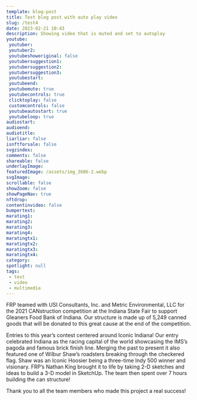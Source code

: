 ```yaml
---
template: blog-post
title: Test blog post with auto play video
slug: /test4
date: 2023-02-21 10:43
description: Showing video that is muted and set to autoplay
youtube:
 youtuber: 
 youtuber2: 
 youtubeshoworiginal: false
 youtubersuggestion1:
 youtubersuggestion2:
 youtubersuggestion3:
 youtubestart: 
 youtubeend: 
 youtubemute: true
 youtubecontrols: true
 clicktoplay: false
 customcontrols: false
 youtubeautostart: true
 youtubeloop: true
audiostart: 
audioend: 
audiotitle: 
liarliar: false
isnftforsale: false
svgzindex: 
comments: false
shareable: false
underlayImage: 
featuredImage: /assets/img_3686-2.webp
svgImage: 
scrollable: false
showZoom: false
showPageNav: true
nftdrop: 
contentinvideo: false
bumpertext: 
marating1: 
marating2: 
marating3: 
marating4: 
maratingtx1: 
maratingtx2: 
maratingtx3: 
maratingtx4: 
category: 
spotlight: null
tags: 
 - test
 - video
 - multimedia
---
```



<style>
</style>


<div className="contentbody" style="text-align:left; margin-top:0;">



FRP teamed with USI Consultants, Inc. and Metric Environmental, LLC for the 2021 CANstruction competition at the Indiana State Fair to support Gleaners Food Bank of Indiana. Our structure is made up of 5,249 canned goods that will be donated to this great cause at the end of the competition.

Entries to this year’s contest centered around Iconic Indiana! Our entry celebrated Indiana as the racing capital of the world showcasing the IMS’s pagoda and famous brick finish line. Merging the past to present it also featured one of Wilbur Shaw’s roadsters breaking through the checkered flag. Shaw was an Iconic Hoosier being a three-time Indy 500 winner and visionary. FRP’s Nathan King brought it to life by taking 2-D sketches and ideas to build a 3-D model in SketchUp. The team then spent over 7 hours building the can structure!

Thank you to all the team members who made this project a real success!



</div>